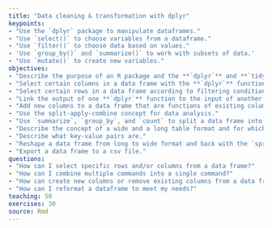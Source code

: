 ```yaml
---
title: "Data cleaning & transformation with dplyr"
keypoints:
- "Use the `dplyr` package to manipulate dataframes."
- "Use `select()` to choose variables from a dataframe."
- "Use `filter()` to choose data based on values."
- 'Use `group_by()` and `summarize()` to work with subsets of data.'
- "Use `mutate()` to create new variables."
objectives:
- "Describe the purpose of an R package and the **`dplyr`** and **`tidyr`** packages."
- "Select certain columns in a data frame with the **`dplyr`** function `select`."
- "Select certain rows in a data frame according to filtering conditions with the **`dplyr`**  function `filter`."
- "Link the output of one **`dplyr`** function to the input of another function with the 'pipe' operator `%>%`."
- "Add new columns to a data frame that are functions of existing columns with `mutate`."
- "Use the split-apply-combine concept for data analysis."
- "Use `summarize`, `group_by`, and `count` to split a data frame into groups of observations, apply a summary statistics for each group, and then combine the results."
- "Describe the concept of a wide and a long table format and for which purpose those formats are useful."
- "Describe what key-value pairs are."
- "Reshape a data frame from long to wide format and back with the `spread` and `gather` commands from the **`tidyr`** package."
- "Export a data frame to a csv file."
questions:
- "How can I select specific rows and/or columns from a data frame?"
- "How can I combine multiple commands into a single command?"
- "How can create new columns or remove existing columns from a data frame?"
- "How can I reformat a dataframe to meet my needs?"
teaching: 50
exercises: 30
source: Rmd
---
```

  





















































